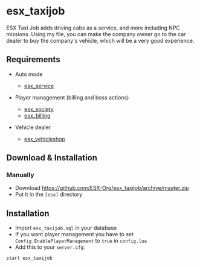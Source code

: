 # esx_taxijob

ESX Taxi Job adds driving cabs as a service, and more including NPC missions.
Using my file, you can make the company owner go to the car dealer to buy the company's vehicle, which will be a very good experience.

## Requirements

* Auto mode
  * [esx_service](https://github.com/ESX-Org/esx_service)

* Player management (billing and boss actions)
  * [esx_society](https://github.com/ESX-Org/esx_society)
  * [esx_billing](https://github.com/ESX-Org/esx_billing)

* Vehicle dealer
  * [esx_vehicleshop](https://github.com/godday147/esx_vehicleshop)
## Download & Installation

### Manually
- Download https://github.com/ESX-Org/esx_taxijob/archive/master.zip
- Put it in the `[esx]` directory

## Installation
- Import `esx_taxijob.sql` in your database
- If you want player management you have to set `Config.EnablePlayerManagement` to `true` in `config.lua`
- Add this to your `server.cfg`:
```
start esx_taxijob
```


